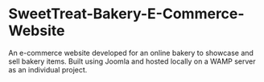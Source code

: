 # SweetTreat-Bakery-E-Commerce-Website
An e-commerce website developed for an online bakery to showcase and sell bakery items. Built using Joomla and hosted locally on a WAMP server as an individual project.
